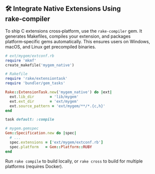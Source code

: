 ## 🛠️ Integrate Native Extensions Using rake‑compiler

To ship C extensions cross‑platform, use the `rake‑compiler` gem. It generates Makefiles, compiles your extension, and packages platform‑specific gems automatically. This ensures users on Windows, macOS, and Linux get precompiled binaries.

```ruby
# ext/mygem/extconf.rb
require 'mkmf'
create_makefile('mygem_native')
```

```ruby
# Rakefile
require 'rake/extensiontask'
require 'bundler/gem_tasks'

Rake::ExtensionTask.new('mygem_native') do |ext|
  ext.lib_dir       = 'lib/mygem'
  ext.ext_dir       = 'ext/mygem'
  ext.source_pattern = 'ext/mygem/**/*.{c,h}'
end

task default: :compile
```

```ruby
# mygem.gemspec
Gem::Specification.new do |spec|
  # ...
  spec.extensions = ['ext/mygem/extconf.rb']
  spec.platform   = Gem::Platform::RUBY
end
```

Run `rake compile` to build locally, or `rake cross` to build for multiple platforms (requires Docker).